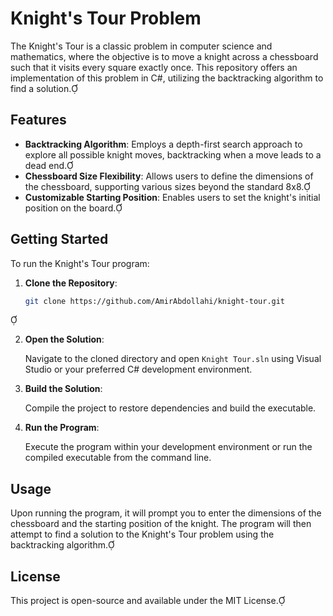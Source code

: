 # Knight's Tour Problem

The Knight's Tour is a classic problem in computer science and mathematics, where the objective is to move a knight across a chessboard such that it visits every square exactly once. This repository offers an implementation of this problem in C#, utilizing the backtracking algorithm to find a solution.

## Features

- **Backtracking Algorithm**: Employs a depth-first search approach to explore all possible knight moves, backtracking when a move leads to a dead end.
- **Chessboard Size Flexibility**: Allows users to define the dimensions of the chessboard, supporting various sizes beyond the standard 8x8.
- **Customizable Starting Position**: Enables users to set the knight's initial position on the board.

## Getting Started

To run the Knight's Tour program:

1. **Clone the Repository**:

   ```bash
   git clone https://github.com/AmirAbdollahi/knight-tour.git
   ```


2. **Open the Solution**:

   Navigate to the cloned directory and open `Knight Tour.sln` using Visual Studio or your preferred C# development environment.

3. **Build the Solution**:

   Compile the project to restore dependencies and build the executable.

4. **Run the Program**:

   Execute the program within your development environment or run the compiled executable from the command line.

## Usage

Upon running the program, it will prompt you to enter the dimensions of the chessboard and the starting position of the knight. The program will then attempt to find a solution to the Knight's Tour problem using the backtracking algorithm.

## License

This project is open-source and available under the MIT License. 
